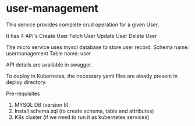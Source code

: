 # user-management

This service provides complete crud operation for a given User. 

It has 4 API's
    Create User
    Fetch User
    Update User
    Delete User

The  micro service uses mysql database to store user record.
Schema name: usermanagement
Table name: user

API details are available in swagger.

To deploy in Kubernetes, the necessary yaml files are aleady present in deploy directory.

Pre-requisites 
  1. MYSQL DB (version 8)
  2. Install schema.sql (to create schema, table and attributes)
  3. K8s cluster (if we need to run it as kubernetes services) 
